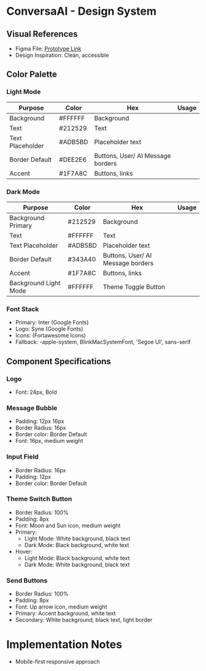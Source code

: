 # ConversaAI - Design System

## Visual References
- Figma File: [Prototype Link](https://www.figma.com/proto/UhAqS1enX75KPsTPrvD0n9/ConversaAI---UI?node-id=0-1&t=HcY78M2yJ7dLVUiQ-1)
- Design Inspiration: Clean, accessible

## Color Palette

### Light Mode
| Purpose | Color | Hex | Usage |
|---------|--------|-----|-------|
| Background | #FFFFFF | Background |
| Text | #212529 | Text |
| Text Placeholder | #ADB5BD | Placeholder text |
| Border Default | #DEE2E6 | Buttons, User/ AI Message borders |
| Accent | #1F7A8C | Buttons, links |

### Dark Mode
| Purpose | Color | Hex | Usage |
|---------|--------|-----|-------|
| Background Primary | #212529 | Background |
| Text | #FFFFFF | Text |
| Text Placeholder | #ADB5BD | Placeholder text |
| Border Default | #343A40 | Buttons, User/ AI Message borders |
| Accent | #1F7A8C | Buttons, links |
| Background Light Mode | #FFFFFF | Theme Toggle Button |

### Font Stack
- Primary: Inter (Google Fonts)
- Logo: Syne (Google Fonts)
- Icons: (Fortawesome Icons)
- Fallback: -apple-system, BlinkMacSystemFont, 'Segoe UI', sans-serif

## Component Specifications
### Logo
- Font: 24px, Bold

### Message Bubble
- Padding: 12px 16px
- Border Radius: 16px
- Border color: Border Default
- Font: 16px, medium weight

### Input Field
- Border Radius: 16px
- Padding: 12px
- Border color: Border Default

### Theme Switch Button
- Border Radius: 100%
- Padding: 8px
- Font: Moon and Sun icon, medium weight
- Primary: 
    - Light Mode: White background, black text
    - Dark Mode: Black background, white text
- Hover: 
    - Light Mode: Black background, white text
    - Dark Mode: White background, black text

### Send Buttons
- Border Radius: 100%
- Padding: 8px
- Font: Up arrow icon, medium weight
- Primary: Accent background, white text
- Secondary: White background, black text, light border

# Implementation Notes
- Mobile-first responsive approach
